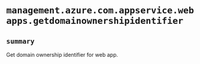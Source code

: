 # `management.azure.com.appservice.webapps.getdomainownershipidentifier`

## `summary`
Get domain ownership identifier for web app.


